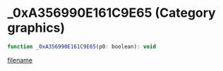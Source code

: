 # _0xA356990E161C9E65 (Category graphics)

```js
function _0xA356990E161C9E65(p0: boolean): void
```

[filename](_0xA356990E161C9E65_m.md ':include')